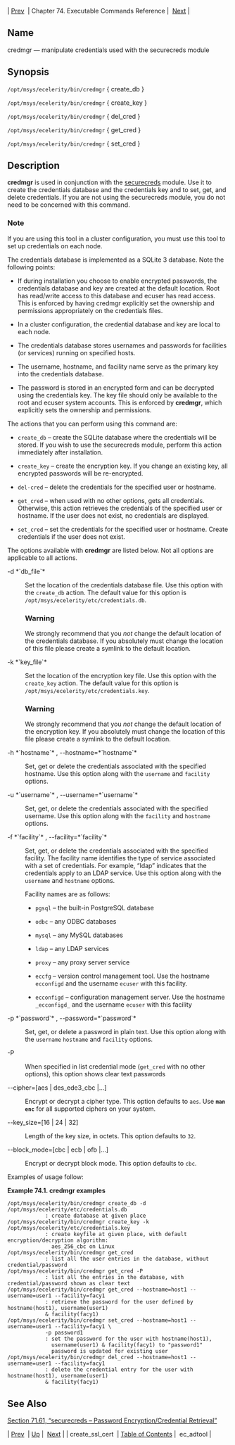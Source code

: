 | [Prev](executable.create_ssl_cert)  | Chapter 74. Executable Commands Reference |  [Next](executable.ec_adtool) |

<a name="executable.credmgr"></a>
## Name

credmgr — manipulate credentials used with the securecreds module

## Synopsis

`/opt/msys/ecelerity/bin/credmgr` { create_db }

`/opt/msys/ecelerity/bin/credmgr` { create_key }

`/opt/msys/ecelerity/bin/credmgr` { del_cred }

`/opt/msys/ecelerity/bin/credmgr` { get_cred }

`/opt/msys/ecelerity/bin/credmgr` { set_cred }

<a name="idp12744464"></a>
## Description

**credmgr** is used in conjunction with the [securecreds](modules.securecreds "71.61. securecreds – Password Encryption/Credential Retrieval") module. Use it to create the credentials database and the credentials key and to set, get, and delete credentials. If you are not using the securecreds module, you do not need to be concerned with this command.

### Note

If you are using this tool in a cluster configuration, you must use this tool to set up credentials on each node.

The credentials database is implemented as a SQLite 3 database. Note the following points:

*   If during installation you choose to enable encrypted passwords, the credentials database and key are created at the default location. Root has read/write access to this database and ecuser has read access. This is enforced by having credmgr explicitly set the ownership and permissions appropriately on the credentials files.

*   In a cluster configuration, the credential database and key are local to each node.

*   The credentials database stores usernames and passwords for facilities (or services) running on specified hosts.

*   The username, hostname, and facility name serve as the primary key into the credentials database.

*   The password is stored in an encrypted form and can be decrypted using the credentials key. The key file should only be available to the root and ecuser system accounts. This is enforced by **credmgr**, which explicitly sets the ownership and permissions.

The actions that you can perform using this command are:

*   `create_db` – create the SQLite database where the credentials will be stored. If you wish to use the securecreds module, perform this action immediately after installation.

*   `create_key` – create the encryption key. If you change an existing key, all encrypted passwords will be re-encrypted.

*   `del-cred` – delete the credentials for the specified user or hostname.

*   `get_cred` – when used with no other options, gets all credentials. Otherwise, this action retrieves the credentials of the specified user or hostname. If the user does not exist, no credentials are displayed.

*   `set_cred` – set the credentials for the specified user or hostname. Create credentials if the user does not exist.

The options available with **credmgr** are listed below. Not all options are applicable to all actions.

<dl className="variablelist">

<dt>-d *`db_file`*</dt>

<dd>

Set the location of the credentials database file. Use this option with the `create_db` action. The default value for this option is `/opt/msys/ecelerity/etc/credentials.db`.

### Warning

We strongly recommend that you *not* change the default location of the credentials database. If you absolutely must change the location of this file please create a symlink to the default location.

</dd>

<dt>-k *`key_file`*</dt>

<dd>

Set the location of the encryption key file. Use this option with the `create_key` action. The default value for this option is `/opt/msys/ecelerity/etc/credentials.key`.

### Warning

We strongly recommend that you *not* change the default location of the encryption key. If you absolutely must change the location of this file please create a symlink to the default location.

</dd>

<dt>-h *`hostname`* , --hostname=*`hostname`*</dt>

<dd>

Set, get or delete the credentials associated with the specified hostname. Use this option along with the `username` and `facility` options.

</dd>

<dt>-u *`username`* , --username=*`username`*</dt>

<dd>

Set, get, or delete the credentials associated with the specified username. Use this option along with the `facility` and `hostname` options.

</dd>

<dt>-f *`facility`* , --facility=*`facility`*</dt>

<dd>

Set, get, or delete the credentials associated with the specified facility. The facility name identifies the type of service associated with a set of credentials. For example, “ldap” indicates that the credentials apply to an LDAP service. Use this option along with the `username` and `hostname` options.

Facility names are as follows:

*   `pgsql` – the built-in PostgreSQL database

*   `odbc` – any ODBC databases

*   `mysql` – any MySQL databases

*   `ldap` – any LDAP services

*   `proxy` – any proxy server service

*   `eccfg` – version control management tool. Use the hostname `ecconfigd` and the username `ecuser` with this facility.

*   `ecconfigd` – configuration management server. Use the hostname `_ecconfigd_` and the username `ecuser` with this facility

</dd>

<dt>-p *`password`* , --password=*`password`*</dt>

<dd>

Set, get, or delete a password in plain text. Use this option along with the `username` `hostname` and `facility` options.

</dd>

<dt>-P</dt>

<dd>

When specified in list credential mode (`get_cred` with no other options), this option shows clear text passwords

</dd>

<dt>--cipher=[aes | des_ede3_cbc |...]</dt>

<dd>

Encrypt or decrypt a cipher type. This option defaults to `aes`. Use **`man enc`**      for all supported ciphers on your system.

</dd>

<dt>--key_size=[16 | 24 | 32]</dt>

<dd>

Length of the key size, in octets. This option defaults to `32`.

</dd>

<dt>--block_mode=[cbc | ecb | ofb |...]</dt>

<dd>

Encrypt or decrypt block mode. This option defaults to `cbc`.

</dd>

</dl>

Examples of usage follow:

<a name="executable.credmgr.examples"></a>

**Example 74.1. credmgr examples**

```
/opt/msys/ecelerity/bin/credmgr create_db -d /opt/msys/ecelerity/etc/credentials.db
            : create database at given place
/opt/msys/ecelerity/bin/credmgr create_key -k /opt/msys/ecelerity/etc/credentials.key
            : create keyfile at given place, with default encryption/decryption algorithm:
              aes_256_cbc on Linux
/opt/msys/ecelerity/bin/credmgr get_cred
            : list all the user entries in the database, without credential/password
/opt/msys/ecelerity/bin/credmgr get_cred -P
            : list all the entries in the database, with credential/password shown as clear text
/opt/msys/ecelerity/bin/credmgr get_cred --hostname=host1 --username=user1 --facility=facy1
            : retrieve the password for the user defined by hostname(host1), username(user1)
            & facility(facy1)
/opt/msys/ecelerity/bin/credmgr set_cred --hostname=host1 --username=user1 --facility=facy1 \
            -p password1
            : set the password for the user with hostname(host1),
              username(user1) & facility(facy1) to "password1"
              password is updated for existing user
/opt/msys/ecelerity/bin/credmgr del_cred --hostname=host1 --username=user1 --facility=facy1
            : delete the credential entry for the user with hostname(host1), username(user1)
            & facility(facy1)
```

<a name="idp13566480"></a>
## See Also

[Section 71.61, “securecreds – Password Encryption/Credential Retrieval”](modules.securecreds "71.61. securecreds – Password Encryption/Credential Retrieval")

| [Prev](executable.create_ssl_cert)  | [Up](exec.cmds.ref) |  [Next](executable.ec_adtool) |
| create_ssl_cert  | [Table of Contents](index) |  ec_adtool |

